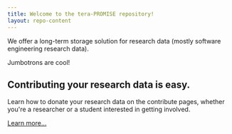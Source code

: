 ```yaml
---
title: Welcome to the tera-PROMISE repository!
layout: repo-content
---
```


We offer a long-term storage solution for research data (mostly software engineering research data).

Jumbotrons are cool!


<div class="jumbotron">
  <h2><strong>Contributing your research data is easy.</strong></h2>
  <p>Learn how to donate your research data on the contribute pages, whether you're a researcher or a student interested in getting involved.</p>
  <p><a class="btn btn-primary btn-lg" href="/repo/contribute" role="button">Learn more...</a></p>
</div>
